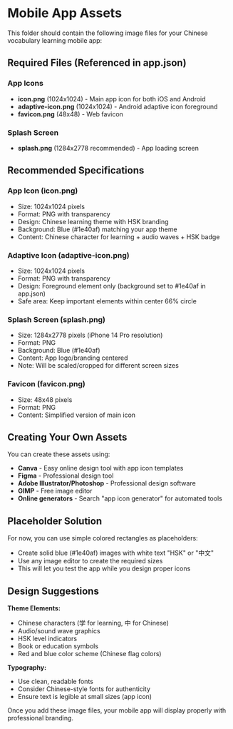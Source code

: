 # Mobile App Assets

This folder should contain the following image files for your Chinese vocabulary learning mobile app:

## Required Files (Referenced in app.json)

### App Icons
- **icon.png** (1024x1024) - Main app icon for both iOS and Android
- **adaptive-icon.png** (1024x1024) - Android adaptive icon foreground
- **favicon.png** (48x48) - Web favicon

### Splash Screen
- **splash.png** (1284x2778 recommended) - App loading screen

## Recommended Specifications

### App Icon (icon.png)
- Size: 1024x1024 pixels
- Format: PNG with transparency
- Design: Chinese learning theme with HSK branding
- Background: Blue (#1e40af) matching your app theme
- Content: Chinese character for learning + audio waves + HSK badge

### Adaptive Icon (adaptive-icon.png)
- Size: 1024x1024 pixels
- Format: PNG with transparency
- Design: Foreground element only (background set to #1e40af in app.json)
- Safe area: Keep important elements within center 66% circle

### Splash Screen (splash.png)
- Size: 1284x2778 pixels (iPhone 14 Pro resolution)
- Format: PNG
- Background: Blue (#1e40af)
- Content: App logo/branding centered
- Note: Will be scaled/cropped for different screen sizes

### Favicon (favicon.png)
- Size: 48x48 pixels
- Format: PNG
- Content: Simplified version of main icon

## Creating Your Own Assets

You can create these assets using:
- **Canva** - Easy online design tool with app icon templates
- **Figma** - Professional design tool
- **Adobe Illustrator/Photoshop** - Professional design software
- **GIMP** - Free image editor
- **Online generators** - Search "app icon generator" for automated tools

## Placeholder Solution

For now, you can use simple colored rectangles as placeholders:
- Create solid blue (#1e40af) images with white text "HSK" or "中文"
- Use any image editor to create the required sizes
- This will let you test the app while you design proper icons

## Design Suggestions

**Theme Elements:**
- Chinese characters (学 for learning, 中 for Chinese)
- Audio/sound wave graphics
- HSK level indicators
- Book or education symbols
- Red and blue color scheme (Chinese flag colors)

**Typography:**
- Use clean, readable fonts
- Consider Chinese-style fonts for authenticity
- Ensure text is legible at small sizes (app icon)

Once you add these image files, your mobile app will display properly with professional branding.